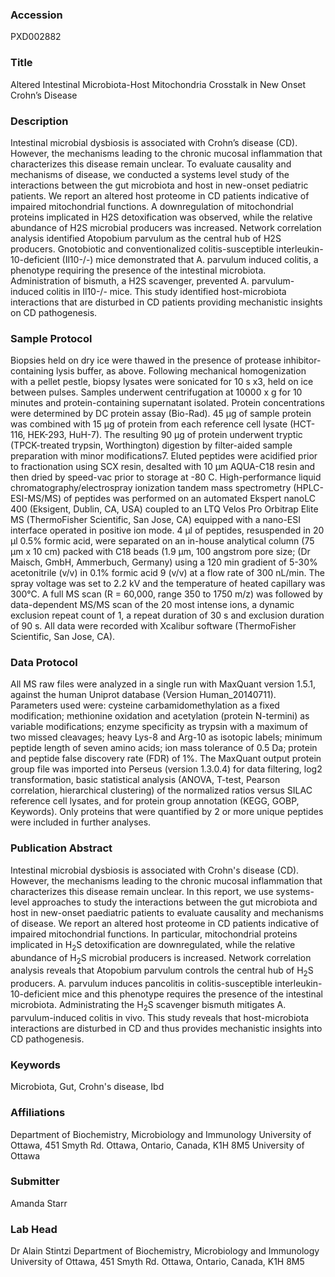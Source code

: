 ### Accession
PXD002882

### Title
Altered Intestinal Microbiota-Host Mitochondria Crosstalk in New Onset Crohn’s Disease

### Description
Intestinal microbial dysbiosis is associated with Crohn’s disease (CD). However, the mechanisms leading to the chronic mucosal inflammation that characterizes this disease remain unclear. To evaluate causality and mechanisms of disease, we conducted a systems level study of the interactions between the gut microbiota and host in new-onset pediatric patients. We report an altered host proteome in CD patients indicative of impaired mitochondrial functions. A downregulation of mitochondrial proteins implicated in H2S detoxification was observed, while the relative abundance of H2S microbial producers was increased. Network correlation analysis identified Atopobium parvulum as the central hub of H2S producers. Gnotobiotic and conventionalized colitis-susceptible interleukin-10-deficient (Il10-/-) mice demonstrated that A. parvulum induced colitis, a phenotype requiring the presence of the intestinal microbiota. Administration of bismuth, a H2S scavenger, prevented A. parvulum-induced colitis in Il10-/- mice. This study identified host-microbiota interactions that are disturbed in CD patients providing mechanistic insights on CD pathogenesis.

### Sample Protocol
Biopsies held on dry ice were thawed in the presence of protease inhibitor-containing lysis buffer, as above. Following mechanical homogenization with a pellet pestle, biopsy lysates were sonicated for 10 s x3, held on ice between pulses. Samples underwent centrifugation at 10000 x g for 10 minutes and protein-containing supernatant isolated. Protein concentrations were determined by DC protein assay (Bio-Rad). 45 µg of sample protein was combined with 15 µg of protein from each reference cell lysate (HCT-116, HEK-293, HuH-7). The resulting 90 µg of protein underwent tryptic (TPCK-treated trypsin, Worthington) digestion by filter-aided sample preparation with minor modifications7. Eluted peptides were acidified prior to fractionation using SCX resin, desalted with 10 µm AQUA-C18  resin and then dried by speed-vac prior to storage at -80 C. High-performance liquid chromatography/electrospray ionization tandem mass spectrometry (HPLC-ESI-MS/MS) of peptides was performed on an automated Ekspert nanoLC 400 (Eksigent, Dublin, CA, USA) coupled to an LTQ Velos Pro Orbitrap Elite MS (ThermoFisher Scientific, San Jose, CA) equipped with a nano-ESI interface operated in positive ion mode. 4 µl of peptides, resuspended in 20 µl 0.5% formic acid, were separated on an in-house analytical column (75 µm x 10 cm) packed with C18 beads (1.9 µm, 100 angstrom pore size; (Dr Maisch, GmbH, Ammerbuch, Germany) using a 120 min gradient of 5-30% acetonitrile (v/v) in 0.1% formic acid 9 (v/v) at a flow rate of 300 nL/min. The spray voltage was set to 2.2 kV and the temperature of heated capillary was 300°C. A full MS scan (R = 60,000, range 350 to 1750 m/z) was followed by data-dependent MS/MS scan of the 20 most intense ions, a dynamic exclusion repeat count of 1, a repeat duration of 30 s and exclusion duration of 90 s. All data were recorded with Xcalibur software (ThermoFisher Scientific, San Jose, CA).

### Data Protocol
All MS raw files were analyzed in a single run with MaxQuant version 1.5.1, against the human Uniprot database (Version Human_20140711). Parameters used were: cysteine carbamidomethylation as a fixed modification; methionine oxidation and acetylation (protein N-termini) as variable modifications; enzyme specificity as trypsin with a maximum of two missed cleavages; heavy Lys-8 and Arg-10 as isotopic labels; minimum peptide length of seven amino acids; ion mass tolerance of 0.5 Da; protein and peptide false discovery rate (FDR) of 1%.   The MaxQuant output protein group file was imported into Perseus (version 1.3.0.4) for data filtering, log2 transformation, basic statistical analysis (ANOVA, T-test, Pearson correlation, hierarchical clustering) of the normalized ratios versus SILAC reference cell lysates, and for protein group annotation (KEGG, GOBP, Keywords). Only proteins that were quantified by 2 or more unique peptides were included in further analyses.

### Publication Abstract
Intestinal microbial dysbiosis is associated with Crohn's disease (CD). However, the mechanisms leading to the chronic mucosal inflammation that characterizes this disease remain unclear. In this report, we use systems-level approaches to study the interactions between the gut microbiota and host in new-onset paediatric patients to evaluate causality and mechanisms of disease. We report an altered host proteome in CD patients indicative of impaired mitochondrial functions. In particular, mitochondrial proteins implicated in H<sub>2</sub>S detoxification are downregulated, while the relative abundance of H<sub>2</sub>S microbial producers is increased. Network correlation analysis reveals that Atopobium parvulum controls the central hub of H<sub>2</sub>S producers. A. parvulum induces pancolitis in colitis-susceptible interleukin-10-deficient mice and this phenotype requires the presence of the intestinal microbiota. Administrating the H<sub>2</sub>S scavenger bismuth mitigates A. parvulum-induced colitis in vivo. This study reveals that host-microbiota interactions are disturbed in CD and thus provides mechanistic insights into CD pathogenesis.

### Keywords
Microbiota, Gut, Crohn's disease, Ibd

### Affiliations
Department of Biochemistry, Microbiology and Immunology University of Ottawa, 451 Smyth Rd. Ottawa, Ontario, Canada, K1H 8M5
University of Ottawa

### Submitter
Amanda Starr

### Lab Head
Dr Alain Stintzi
Department of Biochemistry, Microbiology and Immunology University of Ottawa, 451 Smyth Rd. Ottawa, Ontario, Canada, K1H 8M5


